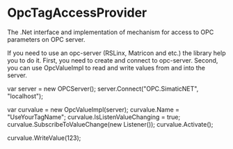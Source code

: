# OpcTagAccessProvider
The .Net interface and implementation of mechanism for access to OPC parameters on OPC server.

If you need to use an opc-server (RSLinx, Matricon and etc.) the library help you to do it.
First, you need to create and connect to opc-server. 
Second, you can use OpcValueImpl to read and write values from and into the server.

var server = new OPCServer();
server.Connect("OPC.SimaticNET", "localhost");

var curvalue = new OpcValueImpl(server);
curvalue.Name = "UseYourTagName";
curvalue.IsListenValueChanging = true;
curvalue.SubscribeToValueChange(new Listener());
curvalue.Activate();

curvalue.WriteValue(123);